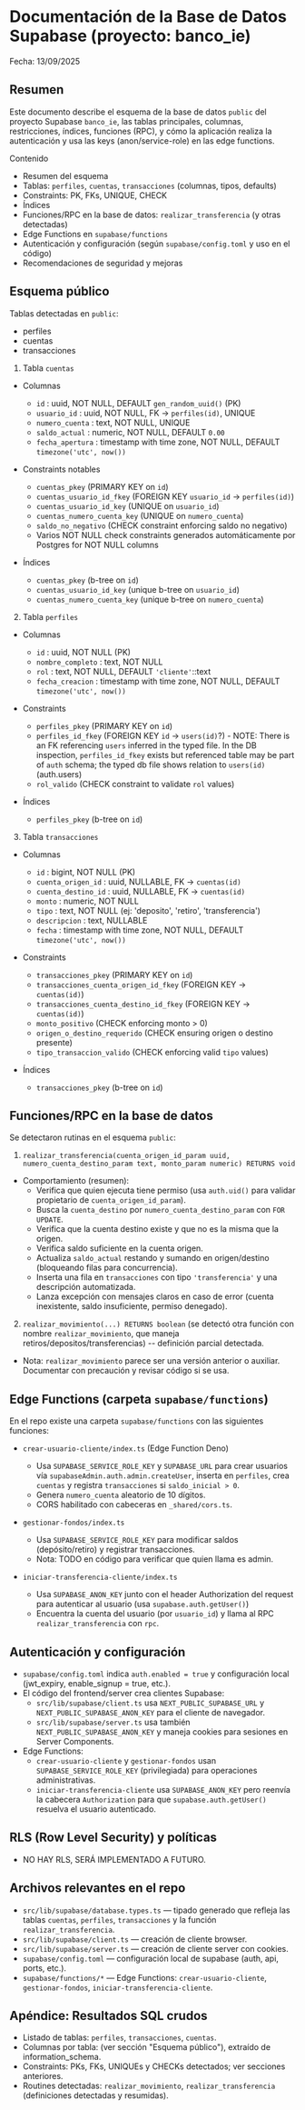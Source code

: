 # Documentación de la Base de Datos Supabase (proyecto: banco_ie)

Fecha: 13/09/2025

Resumen
-------
Este documento describe el esquema de la base de datos `public` del proyecto Supabase `banco_ie`, las tablas principales, columnas, restricciones, índices, funciones (RPC), y cómo la aplicación realiza la autenticación y usa las keys (anon/service-role) en las edge functions.

Contenido
- Resumen del esquema
- Tablas: `perfiles`, `cuentas`, `transacciones` (columnas, tipos, defaults)
- Constraints: PK, FKs, UNIQUE, CHECK
- Índices
- Funciones/RPC en la base de datos: `realizar_transferencia` (y otras detectadas)
- Edge Functions en `supabase/functions`
- Autenticación y configuración (según `supabase/config.toml` y uso en el código)
- Recomendaciones de seguridad y mejoras

Esquema público
---------------
Tablas detectadas en `public`:
- perfiles
- cuentas
- transacciones

1) Tabla `cuentas`
- Columnas
  - `id` : uuid, NOT NULL, DEFAULT `gen_random_uuid()` (PK)
  - `usuario_id` : uuid, NOT NULL, FK -> `perfiles(id)`, UNIQUE
  - `numero_cuenta` : text, NOT NULL, UNIQUE
  - `saldo_actual` : numeric, NOT NULL, DEFAULT `0.00`
  - `fecha_apertura` : timestamp with time zone, NOT NULL, DEFAULT `timezone('utc', now())`

- Constraints notables
  - `cuentas_pkey` (PRIMARY KEY on `id`)
  - `cuentas_usuario_id_fkey` (FOREIGN KEY `usuario_id` -> `perfiles(id)`)
  - `cuentas_usuario_id_key` (UNIQUE on `usuario_id`)
  - `cuentas_numero_cuenta_key` (UNIQUE on `numero_cuenta`)
  - `saldo_no_negativo` (CHECK constraint enforcing saldo no negativo)
  - Varios NOT NULL check constraints generados automáticamente por Postgres for NOT NULL columns

- Índices
  - `cuentas_pkey` (b-tree on `id`)
  - `cuentas_usuario_id_key` (unique b-tree on `usuario_id`)
  - `cuentas_numero_cuenta_key` (unique b-tree on `numero_cuenta`)

2) Tabla `perfiles`
- Columnas
  - `id` : uuid, NOT NULL (PK)
  - `nombre_completo` : text, NOT NULL
  - `rol` : text, NOT NULL, DEFAULT `'cliente'`::text
  - `fecha_creacion` : timestamp with time zone, NOT NULL, DEFAULT `timezone('utc', now())`

- Constraints
  - `perfiles_pkey` (PRIMARY KEY on `id`)
  - `perfiles_id_fkey` (FOREIGN KEY `id` -> `users(id)`?) - NOTE: There is an FK referencing `users` inferred in the typed file. In the DB inspection, `perfiles_id_fkey` exists but referenced table may be part of `auth` schema; the typed db file shows relation to `users(id)` (auth.users)
  - `rol_valido` (CHECK constraint to validate `rol` values)

- Índices
  - `perfiles_pkey` (b-tree on `id`)

3) Tabla `transacciones`
- Columnas
  - `id` : bigint, NOT NULL (PK)
  - `cuenta_origen_id` : uuid, NULLABLE, FK -> `cuentas(id)`
  - `cuenta_destino_id` : uuid, NULLABLE, FK -> `cuentas(id)`
  - `monto` : numeric, NOT NULL
  - `tipo` : text, NOT NULL (ej: 'deposito', 'retiro', 'transferencia')
  - `descripcion` : text, NULLABLE
  - `fecha` : timestamp with time zone, NOT NULL, DEFAULT `timezone('utc', now())`

- Constraints
  - `transacciones_pkey` (PRIMARY KEY on `id`)
  - `transacciones_cuenta_origen_id_fkey` (FOREIGN KEY -> `cuentas(id)`)
  - `transacciones_cuenta_destino_id_fkey` (FOREIGN KEY -> `cuentas(id)`)
  - `monto_positivo` (CHECK enforcing monto > 0)
  - `origen_o_destino_requerido` (CHECK ensuring origen o destino presente)
  - `tipo_transaccion_valido` (CHECK enforcing valid `tipo` values)

- Índices
  - `transacciones_pkey` (b-tree on `id`)

Funciones/RPC en la base de datos
---------------------------------
Se detectaron rutinas en el esquema `public`:

1) `realizar_transferencia(cuenta_origen_id_param uuid, numero_cuenta_destino_param text, monto_param numeric) RETURNS void`
- Comportamiento (resumen):
  - Verifica que quien ejecuta tiene permiso (usa `auth.uid()` para validar propietario de `cuenta_origen_id_param`).
  - Busca la `cuenta_destino` por `numero_cuenta_destino_param` con `FOR UPDATE`.
  - Verifica que la cuenta destino existe y que no es la misma que la origen.
  - Verifica saldo suficiente en la cuenta origen.
  - Actualiza `saldo_actual` restando y sumando en origen/destino (bloqueando filas para concurrencia).
  - Inserta una fila en `transacciones` con tipo `'transferencia'` y una descripción automatizada.
  - Lanza excepción con mensajes claros en caso de error (cuenta inexistente, saldo insuficiente, permiso denegado).

2) `realizar_movimiento(...) RETURNS boolean` (se detectó otra función con nombre `realizar_movimiento`, que maneja retiros/depositos/transferencias) -- definición parcial detectada.
- Nota: `realizar_movimiento` parece ser una versión anterior o auxiliar. Documentar con precaución y revisar código si se usa.

Edge Functions (carpeta `supabase/functions`)
----------------------------------------------
En el repo existe una carpeta `supabase/functions` con las siguientes funciones:
- `crear-usuario-cliente/index.ts` (Edge Function Deno)
  - Usa `SUPABASE_SERVICE_ROLE_KEY` y `SUPABASE_URL` para crear usuarios vía `supabaseAdmin.auth.admin.createUser`, inserta en `perfiles`, crea `cuentas` y registra `transacciones` si `saldo_inicial > 0`.
  - Genera `numero_cuenta` aleatorio de 10 dígitos.
  - CORS habilitado con cabeceras en `_shared/cors.ts`.

- `gestionar-fondos/index.ts`
  - Usa `SUPABASE_SERVICE_ROLE_KEY` para modificar saldos (depósito/retiro) y registrar transacciones.
  - Nota: TODO en código para verificar que quien llama es admin.

- `iniciar-transferencia-cliente/index.ts`
  - Usa `SUPABASE_ANON_KEY` junto con el header Authorization del request para autenticar al usuario (usa `supabase.auth.getUser()`)
  - Encuentra la cuenta del usuario (por `usuario_id`) y llama al RPC `realizar_transferencia` con `rpc`.

Autenticación y configuración
-----------------------------
- `supabase/config.toml` indica `auth.enabled = true` y configuración local (jwt_expiry, enable_signup = true, etc.).
- El código del frontend/server crea clientes Supabase:
  - `src/lib/supabase/client.ts` usa `NEXT_PUBLIC_SUPABASE_URL` y `NEXT_PUBLIC_SUPABASE_ANON_KEY` para el cliente de navegador.
  - `src/lib/supabase/server.ts` usa también `NEXT_PUBLIC_SUPABASE_ANON_KEY` y maneja cookies para sesiones en Server Components.
- Edge Functions:
  - `crear-usuario-cliente` y `gestionar-fondos` usan `SUPABASE_SERVICE_ROLE_KEY` (privilegiada) para operaciones administrativas.
  - `iniciar-transferencia-cliente` usa `SUPABASE_ANON_KEY` pero reenvía la cabecera `Authorization` para que `supabase.auth.getUser()` resuelva el usuario autenticado.

RLS (Row Level Security) y políticas
-----------------------------------
- NO HAY RLS, SERÁ IMPLEMENTADO A FUTURO.

Archivos relevantes en el repo
------------------------------
- `src/lib/supabase/database.types.ts` — tipado generado que refleja las tablas `cuentas`, `perfiles`, `transacciones` y la función `realizar_transferencia`.
- `src/lib/supabase/client.ts` — creación de cliente browser.
- `src/lib/supabase/server.ts` — creación de cliente server con cookies.
- `supabase/config.toml` — configuración local de supabase (auth, api, ports, etc.).
- `supabase/functions/*` — Edge Functions: `crear-usuario-cliente`, `gestionar-fondos`, `iniciar-transferencia-cliente`.

Apéndice: Resultados SQL crudos
------------------------------
- Listado de tablas: `perfiles`, `transacciones`, `cuentas`.
- Columnas por tabla: (ver sección "Esquema público"), extraído de information_schema.
- Constraints: PKs, FKs, UNIQUEs y CHECKs detectados; ver secciones anteriores.
- Routines detectadas: `realizar_movimiento`, `realizar_transferencia` (definiciones detectadas y resumidas).


